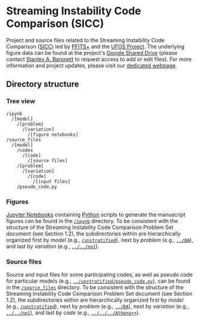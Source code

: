 # Streaming Instability Code Comparison (SICC)

Project and source files related to the Streaming Instability Code Comparison ([SICC](https://pfitsplus.github.io/research/code-comparison/)) led by [PFITS+](https://pfitsplus.github.io/) and the [UFOS Project](https://www.ufos-project.eu/).
The underlying figure data can be found at the project's [Google Shared Drive](https://drive.google.com/drive/folders/14GiJq2lyPePPaCrZzzELsCou5rLTza0v?usp=sharing) (please contact [Stanley A. Baronett](https://pfitsplus.github.io/team/baronett-stanley/) to request access to add or edit files).
For more information and project updates, please visit our [dedicated webpage](https://pfitsplus.github.io/research/code-comparison/).


## Directory structure

### Tree view

```
/ipynb
  /[model]
    /[problem]
      /[variation]
        /[figure notebooks]
/source_files
  /[model]
    /codes
      /[code]
        /[source files]
    /[problem]
      /[variation]
        /[code]
          /[input files]
    /pseudo_code.py
```

### Figures

[Jupyter Notebooks](https://jupyter.org/) containing [Python](https://www.python.org/) scripts to generate the manuscript figures can be found in the [`/ipynb`](/tree/main/ipynb) directory.
To be consistent with the structure of the Streaming Instability Code Comparison Problem Set document (see Section 1.2), the subdirectories within are hierarchically organized first by *model* (e.g., [`/unstratified`](/tree/main/ipynb/unstratified)), next by *problem* (e.g., [`../BA`](/tree/main/ipynb/unstratified/BA)), and last by *variation* (e.g., [`../../np1`](/tree/main/ipynb/unstratified)).


### Source files

Source and input files for some participating codes, as well as pseudo code for particular models (e.g., [`../unstratified/pseudo_code.py`](/tree/main/source_files/unstratified/pseudo_code.py)), can be found in the [`/source_files`](/tree/main/ipynb) directory.
To be consistent with the structure of the Streaming Instability Code Comparison Problem Set document (see Section 1.2), the subdirectories within are hierarchically organized first by *model* (e.g., [`/unstratified`](/tree/main/ipynb/unstratified)), next by *problem* (e.g., [`../BA`](/tree/main/ipynb/unstratified/BA)), next by *variation* (e.g., [`../../np1`](/tree/main/ipynb/unstratified)), and last by *code* (e.g., [`../../../Athena++`](/tree/main/ipynb/unstratified)).
